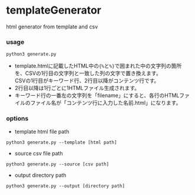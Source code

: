 # templateGenerator
html generator from template and csv  

### usage  
```
python3 generate.py
```
  
- template.htmlに記載したHTML中の`{%`と`%}`で囲まれた中の文字列の箇所を、CSVの1行目の文字列と一致した列の文字で置き換えます。  
CSVの1行目がキーワード行、2行目以降がコンテンツ行です。  
- 2行目以降は1行ごとに1HTMLファイル生成されます。  
- キーワード行の一番左の文字列を「filename」にすると、各行のHTMLファイルのファイル名が「コンテンツ行に入力した名前.html」になります。
  
### options  
- template html file path  
```
python3 generate.py --template [html path]
```  
  
- source csv file path  
```
python3 generate.py --source [csv path]  
```
  
- output directory path  
```
python3 generate.py --output [directory path]  
```
